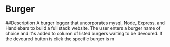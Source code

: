 # Burger 
##Description
A burger logger that uncorporates mysql, Node, Express, and Handlebars to build a full stack website. The user enters a burger name of choice and it's added to column of listed burgers waiting to be devoured.  If the devoured button is click the specific burger is m

